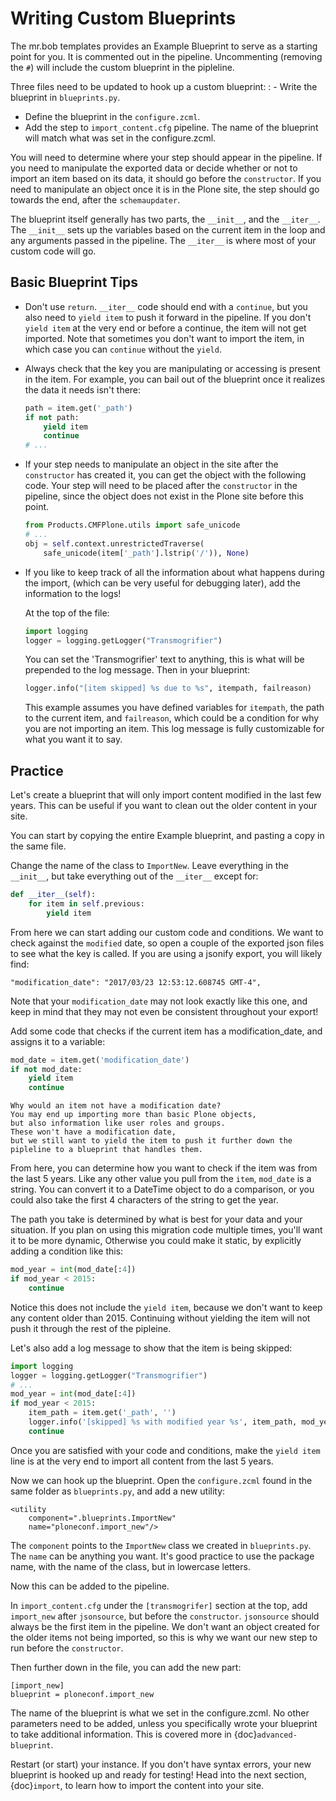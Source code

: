 # Writing Custom Blueprints

The mr.bob templates provides an Example Blueprint to serve as a starting point for you.
It is commented out in the pipeline.
Uncommenting (removing the `#`) will include the custom blueprint in the pipleline.

Three files need to be updated to hook up a custom blueprint:
: - Write the blueprint in `blueprints.py`.
  - Define the blueprint in the `configure.zcml`.
  - Add the step to `import_content.cfg` pipeline. The name of the blueprint will match what was set in the configure.zcml.

You will need to determine where your step should appear in the pipeline.
If you need to manipulate the exported data or decide whether or not to import an item based on its data,
it should go before the `constructor`.
If you need to manipulate an object once it is in the Plone site,
the step should go towards the end, after the `schemaupdater`.

The blueprint itself generally has two parts, the `__init__`, and the `__iter__`.
The `__init__` sets up the variables based on the current item in the loop and any arguments passed in the pipeline.
The `__iter__` is where most of your custom code will go.

## Basic Blueprint Tips

- Don't use `return`.
  `__iter__` code should end with a `continue`,
  but you also need to `yield item` to push it forward in the pipeline.
  If you don't `yield item` at the very end or before a continue, the item will not get imported.
  Note that sometimes you don't want to import the item, in which case you can `continue` without the `yield`.

- Always check that the key you are manipulating or accessing is present in the item.
  For example, you can bail out of the blueprint once it realizes the data it needs isn't there:

  ```python
  path = item.get('_path')
  if not path:
      yield item
      continue
  # ...
  ```

- If your step needs to manipulate an object in the site after the `constructor` has created it,
  you can get the object with the following code.
  Your step will need to be placed after the `constructor` in the pipeline,
  since the object does not exist in the Plone site before this point.

  ```python
  from Products.CMFPlone.utils import safe_unicode
  # ...
  obj = self.context.unrestrictedTraverse(
      safe_unicode(item['_path'].lstrip('/')), None)
  ```

- If you like to keep track of all the information about what happens during the import,
  (which can be very useful for debugging later),
  add the information to the logs!

  At the top of the file:

  ```python
  import logging
  logger = logging.getLogger("Transmogrifier")
  ```

  You can set the 'Transmogrifier' text to anything,
  this is what will be prepended to the log message.
  Then in your blueprint:

  ```python
  logger.info("[item skipped] %s due to %s", itempath, failreason)
  ```

  This example assumes you have defined variables for `itempath`, the path to the current item,
  and `failreason`, which could be a condition for why you are not importing an item.
  This log message is fully customizable for what you want it to say.

## Practice

Let's create a blueprint that will only import content modified in the last few years.
This can be useful if you want to clean out the older content in your site.

You can start by copying the entire Example blueprint, and pasting a copy in the same file.

Change the name of the class to `ImportNew`.
Leave everything in the `__init__`, but take everything out of the `__iter__` except for:

```python
def __iter__(self):
    for item in self.previous:
        yield item
```

From here we can start adding our custom code and conditions.
We want to check against the `modified` date,
so open a couple of the exported json files to see what the key is called.
If you are using a jsonify export, you will likely find:

```console
"modification_date": "2017/03/23 12:53:12.608745 GMT-4",
```

Note that your `modification_date` may not look exactly like this one,
and keep in mind that they may not even be consistent throughout your export!

Add some code that checks if the current item has a modification_date, and assigns it to a variable:

```python
mod_date = item.get('modification_date')
if not mod_date:
    yield item
    continue
```

```{note}
Why would an item not have a modification date?
You may end up importing more than basic Plone objects,
but also information like user roles and groups.
These won't have a modification date,
but we still want to yield the item to push it further down the pipleline to a blueprint that handles them.
```

From here, you can determine how you want to check if the item was from the last 5 years.
Like any other value you pull from the `item`, `mod_date` is a string.
You can convert it to a DateTime object to do a comparison,
or you could also take the first 4 characters of the string to get the year.

The path you take is determined by what is best for your data and your situation.
If you plan on using this migration code multiple times,
you'll want it to be more dynamic,
Otherwise you could make it static, by explicitly adding a condition like this:

```python
mod_year = int(mod_date[:4])
if mod_year < 2015:
    continue
```

Notice this does not include the `yield item`,
because we don't want to keep any content older than 2015.
Continuing without yielding the item will not push it through the rest of the pipleine.

Let's also add a log message to show that the item is being skipped:

```python
import logging
logger = logging.getLogger("Transmogrifier")
# ...
mod_year = int(mod_date[:4])
if mod_year < 2015:
    item_path = item.get('_path', '')
    logger.info('[skipped] %s with modified year %s', item_path, mod_year)
    continue
```

Once you are satisfied with your code and conditions,
make the `yield item` line is at the very end
to import all content from the last 5 years.

Now we can hook up the blueprint.
Open the `configure.zcml` found in the same folder as `blueprints.py`, and add a new utility:

```console
<utility
    component=".blueprints.ImportNew"
    name="ploneconf.import_new"/>
```

The `component` points to the `ImportNew` class we created in `blueprints.py`.
The `name` can be anything you want.
It's good practice to use the package name, with the name of the class, but in lowercase letters.

Now this can be added to the pipeline.

In `import_content.cfg` under the `[transmogrifer]` section at the top,
add `import_new` after `jsonsource`, but before the `constructor`.
`jsonsource` should always be the first item in the pipeline.
We don't want an object created for the older items not being imported,
so this is why we want our new step to run before the `constructor`.

Then further down in the file, you can add the new part:

```console
[import_new]
blueprint = ploneconf.import_new
```

The name of the blueprint is what we set in the configure.zcml.
No other parameters need to be added,
unless you specifically wrote your blueprint to take additional information.
This is covered more in {doc}`advanced-blueprint`.

Restart (or start) your instance.
If you don't have syntax errors, your new blueprint is hooked up and ready for testing!
Head into the next section, {doc}`import`, to learn how to import the content into your site.
